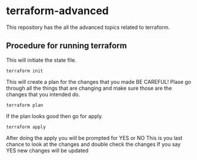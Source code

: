 
# terraform-advanced

This repository has the all the advanced topics related to terraform.

## Procedure for running terraform


This will initiate the state file.

```terraform init```

This will create a plan for the changes that you made BE CAREFUL! Plase go through all the things that are changing and make sure those are the changes that you intended do.

```terraform plan```


If the plan looks good then go for apply.

```terraform apply```

After doing the apply you will be prompted for YES or NO This is you last chance to look at the changes and double check the changes If you say YES new changes will be updated



